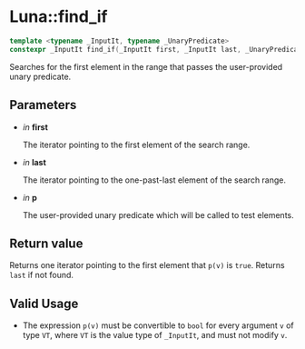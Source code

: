 # Luna::find_if

```c++
template <typename _InputIt, typename _UnaryPredicate>
constexpr _InputIt find_if(_InputIt first, _InputIt last, _UnaryPredicate p)
```

Searches for the first element in the range that passes the user-provided unary predicate. 



## Parameters
* *in* **first**

    The iterator pointing to the first element of the search range. 

* *in* **last**

    The iterator pointing to the one-past-last element of the search range. 

* *in* **p**

    The user-provided unary predicate which will be called to test elements. 

## Return value
Returns one iterator pointing to the first element that `p(v)` is `true`. Returns `last` if not found. 

## Valid Usage
* The expression `p(v)` must be convertible to `bool` for every argument `v` of type `VT`, where `VT` is the value type of `_InputIt`, and must not modify `v`. 

